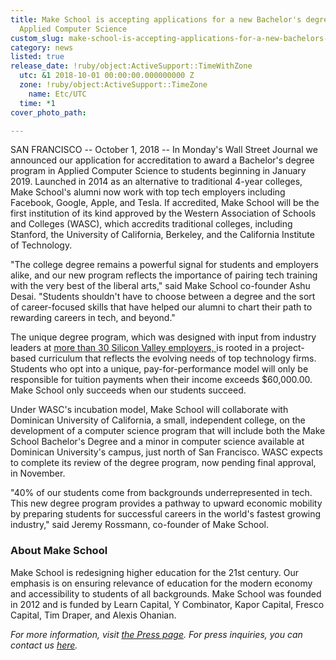 ```yaml
---
title: Make School is accepting applications for a new Bachelor's degree program in
  Applied Computer Science
custom_slug: make-school-is-accepting-applications-for-a-new-bachelors-degree-program-in-applied-computer-science
category: news
listed: true
release_date: !ruby/object:ActiveSupport::TimeWithZone
  utc: &1 2018-10-01 00:00:00.000000000 Z
  zone: !ruby/object:ActiveSupport::TimeZone
    name: Etc/UTC
  time: *1
cover_photo_path: 

---
```

SAN FRANCISCO -- October 1, 2018 -- In Monday's Wall Street Journal we announced our application for accreditation to award a Bachelor's degree program in Applied Computer Science to students beginning in January 2019. Launched in 2014 as an alternative to traditional 4-year colleges, Make School's alumni now work with top tech employers including Facebook, Google, Apple, and Tesla. If accredited, Make School will be the first institution of its kind approved by the Western Association of Schools and Colleges (WASC), which accredits traditional colleges, including Stanford, the University of California, Berkeley, and the California Institute of Technology.

"The college degree remains a powerful signal for students and employers alike, and our new program reflects the importance of pairing tech training with the very best of the liberal arts," said Make School co-founder Ashu Desai. "Students shouldn't have to choose between a degree and the sort of career-focused skills that have helped our alumni to chart their path to rewarding careers in tech, and beyond."

The unique degree program, which was designed with input from industry leaders at [more than 30 Silicon Valley employers, ](https://www.makeschool.com/partners)is rooted in a project-based curriculum that reflects the evolving needs of top technology firms. Students who opt into a unique, pay-for-performance model will only be responsible for tuition payments when their income exceeds $60,000.00. Make School only succeeds when our students succeed.

Under WASC's incubation model, Make School will collaborate with Dominican University of California, a small, independent college, on the development of a computer science program that will include both the Make School Bachelor's Degree and a minor in computer science available at Dominican University's campus, just north of San Francisco. WASC expects to complete its review of the degree program, now pending final approval, in November.

"40% of our students come from backgrounds underrepresented in tech. This new degree program provides a pathway to upward economic mobility by preparing students for successful careers in the world's fastest growing industry," said Jeremy Rossmann, co-founder of Make School.

### About Make School

Make School is redesigning higher education for the 21st century. Our emphasis is on ensuring relevance of education for the modern economy and accessibility to students of all backgrounds. Make School was founded in 2012 and is funded by Learn Capital, Y Combinator, Kapor Capital, Fresco Capital, Tim Draper, and Alexis Ohanian.

_For more information, visit [the Press page](https://www.makeschool.com/press). For press inquiries, you can contact us [here](mailto:press@makeschool.com)._